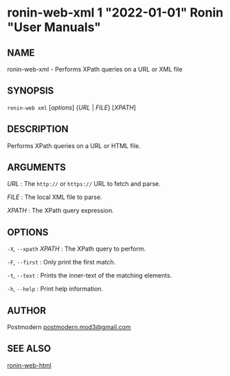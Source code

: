 # ronin-web-xml 1 "2022-01-01" Ronin "User Manuals"

## NAME

ronin-web-xml - Performs XPath queries on a URL or XML file

## SYNOPSIS

`ronin-web xml` [*options*] {*URL* \| *FILE*} [*XPATH*]

## DESCRIPTION

Performs XPath queries on a URL or HTML file.

## ARGUMENTS

*URL*
: The `http://` or `https://` URL to fetch and parse.

*FILE*
: The local XML file to parse.

*XPATH*
: The XPath query expression.

## OPTIONS

`-X`, `--xpath` *XPATH*
: The XPath query to perform.

`-F`, `--first`
: Only print the first match.

`-t`, `--text`
: Prints the inner-text of the matching elements.

`-h`, `--help`
: Print help information.

## AUTHOR

Postmodern <postmodern.mod3@gmail.com>

## SEE ALSO

[ronin-web-html](ronin-web-html.1.md)
